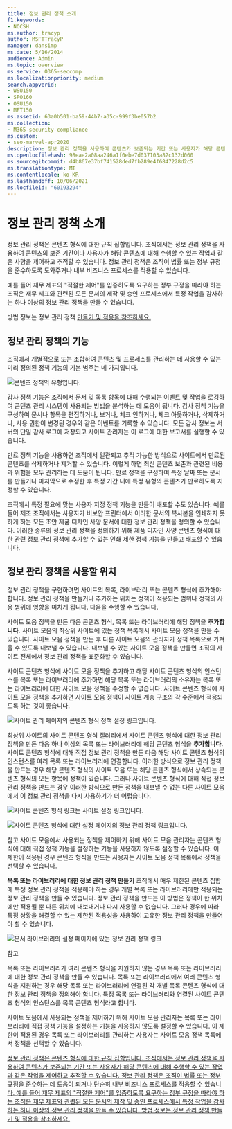 ```yaml
---
title: 정보 관리 정책 소개
f1.keywords:
- NOCSH
ms.author: tracyp
author: MSFTTracyP
manager: dansimp
ms.date: 5/16/2014
audience: Admin
ms.topic: overview
ms.service: O365-seccomp
ms.localizationpriority: medium
search.appverid:
- WSU150
- SPO160
- OSU150
- MET150
ms.assetid: 63a0b501-ba59-44b7-a35c-999f3be057b2
ms.collection:
- M365-security-compliance
ms.custom:
- seo-marvel-apr2020
description: 정보 관리 정책을 사용하여 콘텐츠가 보존되는 기간 또는 사용자가 해당 콘텐츠에 대해 수행할 수 있는 작업과 같은 작업을 제어하고 추적하는 방법을 학습합니다.
ms.openlocfilehash: 98eae2a08aa246a1f0ebe7d037103a82c132d060
ms.sourcegitcommit: d4b867e37bf741528ded7fb289e4f6847228d2c5
ms.translationtype: MT
ms.contentlocale: ko-KR
ms.lasthandoff: 10/06/2021
ms.locfileid: "60193294"
---
```

# <a name="introduction-to-information-management-policies"></a>정보 관리 정책 소개

정보 관리 정책은 콘텐츠 형식에 대한 규칙 집합입니다. 조직에서는 정보 관리 정책을 사용하여 콘텐츠의 보존 기간이나 사용자가 해당 콘텐츠에 대해 수행할 수 있는 작업과 같은 사항을 제어하고 추적할 수 있습니다. 정보 관리 정책은 조직이 법률 또는 정부 규정을 준수하도록 도와주거나 내부 비즈니스 프로세스를 적용할 수 있습니다. 
  
예를 들어 재무 제표의 "적절한 제어"를 입증하도록 요구하는 정부 규정을 따라야 하는 조직은 재무 제표와 관련된 모든 문서의 제작 및 승인 프로세스에서 특정 작업을 감사하는 하나 이상의 정보 관리 정책을 만들 수 있습니다.
  
방법 정보는 정보 관리 정책 [만들기 및 적용을 참조하세요.](create-info-mgmt-policies.md)
  
## <a name="features-of-information-management-policies"></a>정보 관리 정책의 기능
<a name="__top"> </a>

조직에서 개별적으로 또는 조합하여 콘텐츠 및 프로세스를 관리하는 데 사용할 수 있는 미리 정의된 정책 기능의 기본 범주는 네 가지입니다. 
  
![콘텐츠 정책의 유형입니다.](../media/19fcb8a3-974b-40d3-a13f-b76088d122f8.png)
  
감사 정책 기능은 조직에서 문서 및 목록 항목에 대해 수행되는 이벤트 및 작업을 로깅하여 콘텐츠 관리 시스템이 사용되는 방법을 분석하는 데 도움이 됩니다. 감사 정책 기능을 구성하여 문서나 항목을 편집하거나, 보거나, 체크 인하거나, 체크 아웃하거나, 삭제하거나, 사용 권한이 변경된 경우와 같은 이벤트를 기록할 수 있습니다. 모든 감사 정보는 서버의 단일 감사 로그에 저장되고 사이트 관리자는 이 로그에 대한 보고서를 실행할 수 있습니다. 
  
만료 정책 기능을 사용하면 조직에서 일관되고 추적 가능한 방식으로 사이트에서 만료된 콘텐츠를 삭제하거나 제거할 수 있습니다. 이렇게 하면 최신 콘텐츠 보존과 관련된 비용과 위험을 모두 관리하는 데 도움이 됩니다. 만료 정책을 구성하여 특정 날짜 또는 문서를 만들거나 마지막으로 수정한 후 특정 기간 내에 특정 유형의 콘텐츠가 만료하도록 지정할 수 있습니다.
  
조직에서 특정 필요에 맞는 사용자 지정 정책 기능을 만들어 배포할 수도 있습니다. 예를 들어 제조 조직에서는 사용자가 비보안 프린터에서 이러한 문서의 복사본을 인쇄하지 못하게 하는 모든 초안 제품 디자인 사양 문서에 대한 정보 관리 정책을 정의할 수 있습니다. 이러한 종류의 정보 관리 정책을 정의하기 위해 제품 디자인 사양 콘텐츠 형식에 대한 관련 정보 관리 정책에 추가할 수 있는 인쇄 제한 정책 기능을 만들고 배포할 수 있습니다.
  
## <a name="locations-to-use-an-information-management-policy"></a>정보 관리 정책을 사용할 위치
<a name="__toc340213528"> </a>

정보 관리 정책을 구현하려면 사이트의 목록, 라이브러리 또는 콘텐츠 형식에 추가해야 합니다. 정보 관리 정책을 만들거나 추가하는 위치는 정책이 적용되는 범위나 정책의 사용 범위에 영향을 미치게 됩니다. 다음을 수행할 수 있습니다.
  
 사이트 모음 정책을 만든 다음 콘텐츠 형식, 목록 또는 라이브러리에 해당 정책을 **추가합니다.** 사이트 모음의 최상위 사이트에 있는 정책 목록에서 사이트 모음 정책을 만들 수 있습니다. 사이트 모음 정책을 만든 후 다른 사이트 모음의 관리자가 정책 목록으로 가져올 수 있도록 내보낼 수 있습니다. 내보낼 수 있는 사이트 모음 정책을 만들면 조직의 사이트 전체에서 정보 관리 정책을 표준화할 수 있습니다. 
  
사이트 콘텐츠 형식에 사이트 모음 정책을 추가하고 해당 사이트 콘텐츠 형식의 인스턴스를 목록 또는 라이브러리에 추가하면 해당 목록 또는 라이브러리의 소유자는 목록 또는 라이브러리에 대한 사이트 모음 정책을 수정할 수 없습니다. 사이트 콘텐츠 형식에 사이트 모음 정책을 추가하면 사이트 모음 정책이 사이트 계층 구조의 각 수준에서 적용되도록 하는 것이 좋습니다.
  
![사이트 관리 페이지의 콘텐츠 형식 정책 설정 링크입니다.](../media/26d3466a-23ec-443f-88f0-2aaff38e992b.png)
  
 최상위 사이트의 사이트 콘텐츠 형식 갤러리에서 사이트 콘텐츠 형식에 대한 정보 관리 정책을 만든 다음 하나 이상의 목록 또는 라이브러리에 해당 콘텐츠 형식을 **추가합니다.** 사이트 콘텐츠 형식에 대해 직접 정보 관리 정책을 만든 다음 해당 사이트 콘텐츠 형식의 인스턴스를 여러 목록 또는 라이브러리에 연결합니다. 이러한 방식으로 정보 관리 정책을 만드는 경우 해당 콘텐츠 형식의 사이트 모음 또는 해당 콘텐츠 형식에서 상속되는 콘텐츠 형식의 모든 항목에 정책이 있습니다. 그러나 사이트 콘텐츠 형식에 대해 직접 정보 관리 정책을 만드는 경우 이러한 방식으로 만든 정책을 내보낼 수 없는 다른 사이트 모음에서 이 정보 관리 정책을 다시 사용하기가 더 어렵습니다. 
  
![사이트 콘텐츠 형식 링크는 사이트 설정 링크입니다.](../media/6f6fa51f-15d7-4782-b06f-a7b36e874cd3.png)
  
![사이트 콘텐츠 형식에 대한 설정 페이지의 정보 관리 정책 링크입니다.](../media/15d83a34-6c8f-4b6e-b6ee-e9b0a70cbb4b.png)
  
참고 사이트 모음에서 사용되는 정책을 제어하기 위해 사이트 모음 관리자는 콘텐츠 형식에 대해 직접 정책 기능을 설정하는 기능을 사용하지 않도록 설정할 수 있습니다. 이 제한이 적용된 경우 콘텐츠 형식을 만드는 사용자는 사이트 모음 정책 목록에서 정책을 선택할 수 있습니다.
  
 **목록 또는 라이브러리에 대한 정보 관리 정책 만들기** 조직에서 매우 제한된 콘텐츠 집합에 특정 정보 관리 정책을 적용해야 하는 경우 개별 목록 또는 라이브러리에만 적용되는 정보 관리 정책을 만들 수 있습니다. 정보 관리 정책을 만드는 이 방법은 정책이 한 위치에만 적용될 뿐 다른 위치에 내보내거나 다시 사용할 수 없습니다. 그러나 경우에 따라 특정 상황을 해결할 수 있는 제한된 적용성을 사용하여 고유한 정보 관리 정책을 만들어야 할 수 있습니다. 
  
![문서 라이브러리의 설정 페이지에 있는 정보 관리 정책 링크](../media/9fa6d366-6aab-49e1-a05c-898ac6f536e6.png)
  
참고 
  
목록 또는 라이브러리가 여러 콘텐츠 형식을 지원하지 않는 경우 목록 또는 라이브러리에 대한 정보 관리 정책을 만들 수 있습니다. 목록 또는 라이브러리에서 여러 콘텐츠 형식을 지원하는 경우 해당 목록 또는 라이브러리에 연결된 각 개별 목록 콘텐츠 형식에 대한 정보 관리 정책을 정의해야 합니다. 특정 목록 또는 라이브러리와 연결된 사이트 콘텐츠 형식의 인스턴스를 목록 콘텐츠 형식라고 합니다.
  
사이트 모음에서 사용되는 정책을 제어하기 위해 사이트 모음 관리자는 목록 또는 라이브러리에 직접 정책 기능을 설정하는 기능을 사용하지 않도록 설정할 수 있습니다. 이 제한이 적용된 경우 목록 또는 라이브러리를 관리하는 사용자는 사이트 모음 정책 목록에서 정책을 선택할 수 있습니다.
  
[정보 관리 정책은 콘텐츠 형식에 대한 규칙 집합입니다. 조직에서는 정보 관리 정책을 사용하여 콘텐츠가 보존되는 기간 또는 사용자가 해당 콘텐츠에 대해 수행할 수 있는 작업과 같은 작업을 제어하고 추적할 수 있습니다. 정보 관리 정책은 조직이 법률 또는 정부 규정을 준수하는 데 도움이 되거나 단순히 내부 비즈니스 프로세스를 적용할 수 있습니다. 예를 들어 재무 제표의 "적절한 제어"를 입증하도록 요구하는 정부 규정을 따라야 하는 조직은 재무 제표와 관련된 모든 문서의 제작 및 승인 프로세스에서 특정 작업을 감사하는 하나 이상의 정보 관리 정책을 만들 수 있습니다. 방법 정보는 정보 관리 정책 만들기 및 적용을 참조하세요.](intro-to-info-mgmt-policies.md#__top)
  

